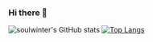 ### Hi there 👋

![soulwinter's GitHub stats](https://github-readme-stats.vercel.app/api?username=soulwinter&show_icons=true)
[![Top Langs](https://github-readme-stats.vercel.app/api/top-langs/?username=soulwinter&layout=compact&hide=juptyernotebook)](https://github.com/anuraghazra/github-readme-stats)
